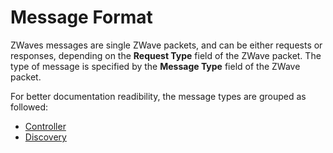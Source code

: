 # Message Format

ZWaves messages are single ZWave packets, and can be either requests or responses, depending on the **Request Type** field of the ZWave packet. The type of message is specified by the **Message Type** field of the ZWave packet.

For better documentation readibility, the message types are grouped as followed:

* [Controller](controller.md)
* [Discovery](discovery.md)
